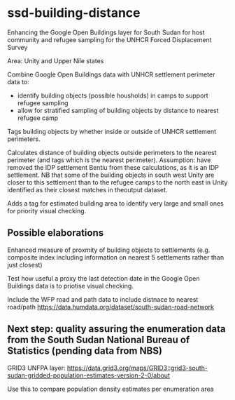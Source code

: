 # ssd-building-distance
Enhancing the Google Open Buildings layer for South Sudan for host community and refugee sampling for the UNHCR Forced Displacement Survey

Area: Unity and Upper Nile states

Combine Google Open Buildings data with UNHCR settlement perimeter data to:
- identify building objects (possible housholds) in camps to support refugee sampling
- allow for stratified sampling of building objects by distance to nearest refugee camp

Tags building objects by whether inside or outside of UNHCR settlement perimeters.

Calculates distance of building objects outside perimeters to the nearest perimeter (and tags which is the nearest perimeter).
Assumption: have removed the IDP settlement Bentiu from these calculations, as it is an IDP settlement. NB that some of the building objects in south west Unity are closer to this settlement than to the refugee camps to the north east in Unity identified as their closest matches in theoutput dataset.

Adds a tag for estimated building area to identify very large and small ones for priority visual checking.

## Possible elaborations
Enhanced measure of proxmity of building objects to settlements (e.g. composite index including information on nearest 5 settlements rather than just closest)

Test how useful a proxy the last detection date in the Google Open Buildings data is to priotise visual checking.

Include the WFP road and path data to include distnace to nearest road/path https://data.humdata.org/dataset/south-sudan-road-network

## Next step: quality assuring the enumeration data from the South Sudan National Bureau of Statistics (pending data from NBS)
GRID3 UNFPA layer:
https://data.grid3.org/maps/GRID3::grid3-south-sudan-gridded-population-estimates-version-2-0/about

Use this to compare population density estimates per enumeration area
